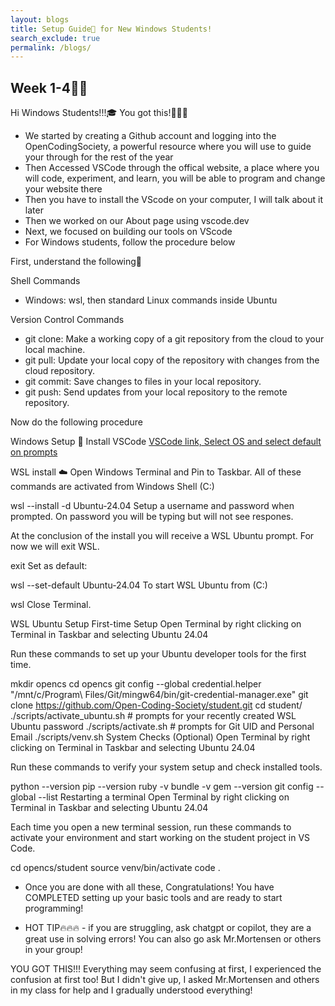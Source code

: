 ```yaml
---
layout: blogs 
title: Setup Guide🚀 for New Windows Students!
search_exclude: true
permalink: /blogs/
---
```

## Week 1-4🔧🔨
Hi Windows Students!!!🎓 You got this!🚀🚀🚀
- We started by creating a Github account and logging into the OpenCodingSociety, a powerful resource where you will use to guide your through for the rest of the year
- Then Accessed VSCode through the offical website, a place where you will code, experiment, and learn, you will be able to program and change your website there
- Then you have to install the VScode on your computer, I will talk about it later
- Then we worked on our About page using vscode.dev 
- Next, we focused on building our tools on VScode
- For Windows students, follow the procedure below 

First, understand the following🚀

Shell Commands
- Windows: wsl, then standard Linux commands inside Ubuntu

Version Control Commands
- git clone: Make a working copy of a git repository from the cloud to your local machine.
- git pull: Update your local copy of the repository with changes from the cloud repository.
- git commit: Save changes to files in your local repository.
- git push: Send updates from your local repository to the remote repository.

Now do the following procedure 

Windows Setup 🚀
Install VSCode
[VSCode link, Select OS and select default on prompts](https://code.visualstudio.com/download)

WSL install ☁️
Open Windows Terminal and Pin to Taskbar. All of these commands are activated from Windows Shell (C:\)

wsl --install -d Ubuntu-24.04
Setup a username and password when prompted. On password you will be typing but will not see respones.

At the conclusion of the install you will receive a WSL Ubuntu prompt. For now we will exit WSL.

exit
Set as default:

wsl --set-default Ubuntu-24.04
To start WSL Ubuntu from (C:\)

wsl
Close Terminal.

WSL Ubuntu Setup
First-time Setup
Open Terminal by right clicking on Terminal in Taskbar and selecting Ubuntu 24.04

Run these commands to set up your Ubuntu developer tools for the first time.

mkdir opencs
cd opencs
git config --global credential.helper "/mnt/c/Program\ Files/Git/mingw64/bin/git-credential-manager.exe"
git clone https://github.com/Open-Coding-Society/student.git
cd student/
./scripts/activate_ubuntu.sh # prompts for your recently created WSL Ubuntu password
./scripts/activate.sh # prompts for Git UID and Personal Email
./scripts/venv.sh
System Checks (Optional)
Open Terminal by right clicking on Terminal in Taskbar and selecting Ubuntu 24.04

Run these commands to verify your system setup and check installed tools.

python --version
pip --version
ruby -v
bundle -v
gem --version
git config --global --list
Restarting a terminal
Open Terminal by right clicking on Terminal in Taskbar and selecting Ubuntu 24.04

Each time you open a new terminal session, run these commands to activate your environment and start working on the student project in VS Code.

cd opencs/student
source venv/bin/activate
code .

- Once you are done with all these, Congratulations! You have COMPLETED setting up your basic tools and are ready to start programming!

- HOT TIP🔥🔥🔥 - if you are struggling, ask chatgpt or copilot, they are a great use in solving errors! You can also go ask Mr.Mortensen or others in your group! 

YOU GOT THIS!!! Everything may seem confusing at first, I experienced the confusion at first too! But I didn't give up, I asked Mr.Mortensen and others in my class for help and I gradually understood everything!
